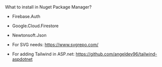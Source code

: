 What to install in Nuget Package Manager?

- Firebase.Auth
- Google.Cloud.Firestore
- Newtonsoft.Json

- For SVG needs: https://www.svgrepo.com/
- For adding Tailwind in ASP.net: https://github.com/angeldev96/tailwind-aspdotnet
